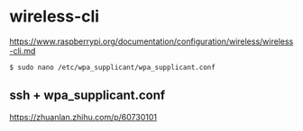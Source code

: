 # wireless-cli

https://www.raspberrypi.org/documentation/configuration/wireless/wireless-cli.md


```sh
$ sudo nano /etc/wpa_supplicant/wpa_supplicant.conf

```


## ssh + wpa_supplicant.conf

https://zhuanlan.zhihu.com/p/60730101
